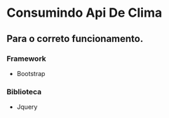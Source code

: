 
# Consumindo Api De Clima

## Para o correto funcionamento.

### Framework
* Bootstrap

### Biblioteca
* Jquery

